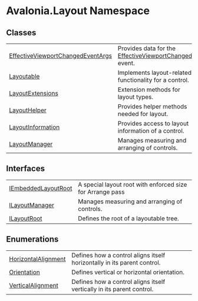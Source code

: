 # Avalonia.Layout Namespace






## Classes
<table>
<tr>
<td><a href="T_Avalonia_Layout_EffectiveViewportChangedEventArgs">EffectiveViewportChangedEventArgs</a></td>
<td>Provides data for the <a href="E_Avalonia_Layout_Layoutable_EffectiveViewportChanged">EffectiveViewportChanged</a> event.</td>
</tr>
<tr>
<td><a href="T_Avalonia_Layout_Layoutable">Layoutable</a></td>
<td>Implements layout-related functionality for a control.</td>
</tr>
<tr>
<td><a href="T_Avalonia_Layout_LayoutExtensions">LayoutExtensions</a></td>
<td>Extension methods for layout types.</td>
</tr>
<tr>
<td><a href="T_Avalonia_Layout_LayoutHelper">LayoutHelper</a></td>
<td>Provides helper methods needed for layout.</td>
</tr>
<tr>
<td><a href="T_Avalonia_Layout_LayoutInformation">LayoutInformation</a></td>
<td>Provides access to layout information of a control.</td>
</tr>
<tr>
<td><a href="T_Avalonia_Layout_LayoutManager">LayoutManager</a></td>
<td>Manages measuring and arranging of controls.</td>
</tr>
</table>

## Interfaces
<table>
<tr>
<td><a href="T_Avalonia_Layout_IEmbeddedLayoutRoot">IEmbeddedLayoutRoot</a></td>
<td>A special layout root with enforced size for Arrange pass</td>
</tr>
<tr>
<td><a href="T_Avalonia_Layout_ILayoutManager">ILayoutManager</a></td>
<td>Manages measuring and arranging of controls.</td>
</tr>
<tr>
<td><a href="T_Avalonia_Layout_ILayoutRoot">ILayoutRoot</a></td>
<td>Defines the root of a layoutable tree.</td>
</tr>
</table>

## Enumerations
<table>
<tr>
<td><a href="T_Avalonia_Layout_HorizontalAlignment">HorizontalAlignment</a></td>
<td>Defines how a control aligns itself horizontally in its parent control.</td>
</tr>
<tr>
<td><a href="T_Avalonia_Layout_Orientation">Orientation</a></td>
<td>Defines vertical or horizontal orientation.</td>
</tr>
<tr>
<td><a href="T_Avalonia_Layout_VerticalAlignment">VerticalAlignment</a></td>
<td>Defines how a control aligns itself vertically in its parent control.</td>
</tr>
</table>